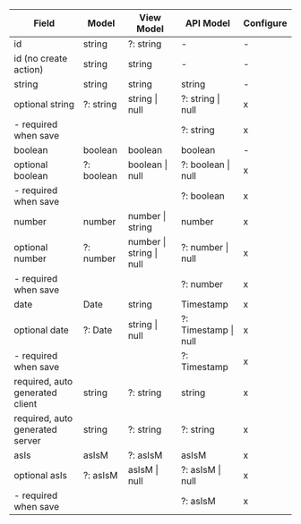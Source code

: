 | Field                           | Model      | View Model               | API Model            | Configure |
| ------------------------------- | ---------- | ------------------------ | -------------------- | --------- |
| id                              | string     | ?: string                | -                    | -         |
| id (no create action)           | string     | string                   | -                    | -         |
| string                          | string     | string                   | string               | -         |
| optional string                 | ?: string  | string \| null           | ?: string \| null    | x         |
| - required when save            |            |                          | ?: string            | x         |
| boolean                         | boolean    | boolean                  | boolean              | -         |
| optional boolean                | ?: boolean | boolean \| null          | ?: boolean \| null   | x         |
| - required when save            |            |                          | ?: boolean           | x         |
| number                          | number     | number \| string         | number               | x         |
| optional number                 | ?: number  | number \| string \| null | ?: number \| null    | x         |
| - required when save            |            |                          | ?: number            | x         |
| date                            | Date       | string                   | Timestamp            | x         |
| optional date                   | ?: Date    | string \| null           | ?: Timestamp \| null | x         |
| - required when save            |            |                          | ?: Timestamp         | x         |
| required, auto generated client | string     | ?: string                | string               | x         |
| required, auto generated server | string     | ?: string                | ?: string            | x         |
| asIs                            | asIsM      | ?: asIsM                 | asIsM                | x         |
| optional asIs                   | ?: asIsM   | asIsM \| null            | ?: asIsM \| null     | x         |
| - required when save            |            |                          | ?: asIsM             | x         |
